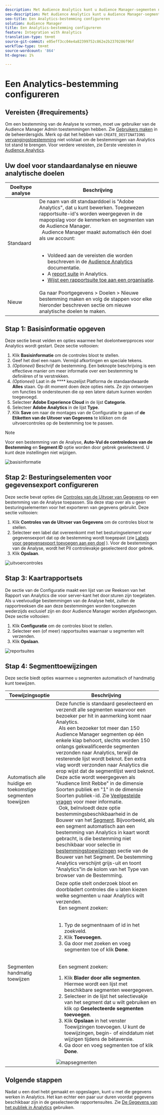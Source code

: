 ```yaml
---
description: Met Audience Analytics kunt u Audience Manager-segmenten naar Analytics verzenden. Om deze eigenschap te gebruiken, creeert u een bestemming Analytics en kaartsegmenten aan het in Audience Manager.
seo-description: Met Audience Analytics kunt u Audience Manager-segmenten naar Analytics verzenden. Om deze eigenschap te gebruiken, creeert u een bestemming Analytics en kaartsegmenten aan het in Audience Manager.
seo-title: Een Analytics-bestemming configureren
solution: Audience Manager
title: Een Analytics-bestemming configureren
feature: Integration with Analytics
translation-type: tm+mt
source-git-commit: e05eff3cc04e4a82399752c862e2b2370286f96f
workflow-type: tm+mt
source-wordcount: '864'
ht-degree: 1%

---
```



# Een Analytics-bestemming configureren

## Vereisten {#requirements}

Om een bestemming van de Analyse te vormen, moet uw gebruiker van de Audience Manager Admin toestemmingen hebben. Zie [Gebruikers maken](/help/using/features/administration/administration-overview.md#create-users) in de beheerdersgids. Merk op dat het hebben van `CREATE_DESTINATIONS` [vervangingstoestemming](/help/using/features/administration/administration-overview.md#wild-card-permissions) niet volstaat om de bestemmingen van Analytics tot stand te brengen.
Voor verdere vereisten, zie Eerste vereisten in [Audience Analytics](https://docs.adobe.com/content/help/en/analytics/integration/audience-analytics/mc-audiences-aam.html).

## Uw doel voor standaardanalyse en nieuwe analytische doelen

| Doeltype analyse | Beschrijving |
|---|---|
| Standaard | De naam van dit standaarddoel is &quot;Adobe Analytics&quot;, dat u kunt bewerken. Toegewezen rapportsuite-id&#39;s worden weergegeven in de mapopslag voor de kenmerken en segmenten van de Audience Manager. <br>  Audience Manager maakt automatisch één doel als uw account:  <br>  <ul><li>Voldeed aan de vereisten die worden beschreven in de [Audience Analytics](https://docs.adobe.com/content/help/en/analytics/integration/audience-analytics/mc-audiences-aam.html) documentatie.</li><li>A [report suite](https://docs.adobe.com/content/help/en/analytics/admin/manage-report-suites/report-suites-admin.html) in Analytics.</li><li>[Wijst een rapportsuite toe aan een organisatie](https://docs.adobe.com/content/help/en/core-services/interface/about-core-services/report-suite-mapping.html).</li></ul> |
| Nieuw | Ga naar Poortgegevens > Doelen > Nieuwe bestemming maken en volg de stappen voor elke hieronder beschreven sectie om nieuwe analytische doelen te maken. |

## Stap 1: Basisinformatie opgeven

Deze sectie bevat velden en opties waarmee het doelontwerpproces voor Analytics wordt gestart. Deze sectie voltooien:

1. Klik **Basisinformatie** om de controles bloot te stellen.
2. Geef het doel een naam. Vermijd afkortingen en speciale tekens.
3. *(Optioneel)* Beschrijf de bestemming. Een beknopte beschrijving is een effectieve manier om meer informatie over een bestemming te definiëren of te verstrekken.
4. *(Optioneel)* Laat in de  **** keuzelijst Platforma de standaardwaarde  **Alles** staan. Op dit moment doen deze opties niets. Ze zijn ontworpen om functies te ondersteunen die op een latere datum kunnen worden toegevoegd.
5. Selecteer **Adobe Experience Cloud** in de lijst **Categorie**.
6. Selecteer **Adobe Analytics** in de lijst **Type**.
7. Klik **Save** om naar de montages van de Configuratie te gaan of **de Etiketten van de Uitvoer van Gegevens** te klikken om de uitvoercontroles op de bestemming toe te passen.

>[!NOTE]
>
>Voor een bestemming van de Analyse, **Auto-Vul de controledoos van de Bestemming** en **Segment ID** optie worden door gebrek geselecteerd. U kunt deze instellingen niet wijzigen.

![basisinformatie](assets/basicinformation.png)

## Stap 2: Besturingselementen voor gegevensexport configureren

Deze sectie bevat opties die [Controles van de Uitvoer van Gegevens](/help/using/features/data-export-controls.md) op een bestemming van de Analyse toepassen. Sla deze stap over als u geen besturingselementen voor het exporteren van gegevens gebruikt. Deze sectie voltooien:

1. Klik **Controles van de Uitvoer van Gegevens** om de controles bloot te stellen.
1. Selecteer een label dat overeenkomt met het besturingselement voor gegevensexport dat op de bestemming wordt toegepast (zie [Labels voor gegevensexport toevoegen aan een doel](/help/using/features/destinations/add-data-export-labels.md) ). Voor de bestemmingen van de Analyse, wordt het PII controlevakje geselecteerd door gebrek.
1. Klik **Opslaan**.

![uitvoercontroles](assets/exportControls.png)

## Stap 3: Kaartrapportsets

De sectie van de Configuratie maakt een lijst van uw Reeksen van het Rapport van Analytics die voor server-kant het door:sturen zijn toegelaten. Als u veelvoudige bestemmingen van de Analyse hebt, zullen de rapportreeksen die aan deze bestemmingen worden toegewezen wederzijds exclusief zijn en door Audience Manager worden afgedwongen. Deze sectie voltooien:

1. Klik **Configuratie** om de controles bloot te stellen.
1. Selecteer een (of meer) rapportsuites waarnaar u segmenten wilt verzenden.
1. Klik **Opslaan**.

![reportsuites](assets/reportSuites.png)

## Stap 4: Segmenttoewijzingen

Deze sectie biedt opties waarmee u segmenten automatisch of handmatig kunt toewijzen.

| Toewijzingsoptie | Beschrijving |
|---|---|
| Automatisch alle huidige en toekomstige segmenten toewijzen | Deze functie is standaard geselecteerd en verzendt alle segmenten waarvoor een bezoeker per hit in aanmerking komt naar Analytics. <br>  Als een bezoeker tot meer dan 150 Audience Manager segmenten op één enkele klap behoort, slechts worden 150 onlangs gekwalificeerde segmenten verzonden naar Analytics, terwijl de resterende lijst wordt beknot. Een extra vlag wordt verzonden naar Analytics die erop wijst dat de segmentlijst werd beknot. Deze actie wordt weergegeven als &quot;Audience limit Rebbe&quot; in de dimensie Soorten publiek en &quot;1&quot; in de dimensie Soorten publiek-id. Zie [Veelgestelde vragen](https://docs.adobe.com/content/help/en/analytics/integration/audience-analytics/audience-analytics-workflow/mc-audiences-faqs.html) voor meer informatie. <br>  Ook, beïnvloedt deze optie bestemmingsbeschikbaarheid in de Bouwer van het  [Segment](/help/using/features/segments/segment-builder.md). Bijvoorbeeld, als een segment automatisch aan een bestemming van Analytics in kaart wordt gebracht, is die bestemming niet beschikbaar voor selectie in [bestemmingstoewijzingen](/help/using/features/segments/segment-builder.md#segment-builder-controls-destinations) sectie van de Bouwer van het Segment. De bestemming Analytics verschijnt grijs-uit en toont &quot;Analytics&quot;in de kolom van het Type van browser van de Bestemming. |
| Segmenten handmatig toewijzen | Deze optie stelt onderzoek bloot en doorbladert controles die u laten kiezen welke segmenten u naar Analytics wilt verzenden. <br>  Een segment zoeken:  <br>  <ol><li>Typ de segmentnaam of id in het zoekveld.</li><li>Klik <b>Toevoegen.</b></li><li>Ga door met zoeken en voeg segmenten toe of klik <b>Done</b>.</li></ol><br>  Een segment zoeken: <ol><li>Klik <b>Blader door alle segmenten</b>. Hiermee wordt een lijst met beschikbare segmenten weergegeven.</li><li>Selecteer in de lijst het selectievakje van het segment dat u wilt gebruiken en klik op <b>Geselecteerde segmenten toevoegen</b>.</li><li>Klik <b>Opslaan</b> in het venster Toewijzingen toevoegen. U kunt de toewijzingen, begin- of einddatum niet wijzigen tijdens de bètaversie.</li><li>Ga door en voeg segmenten toe of klik <b>Done</b>.</li></ol> ![mapsegmenten](assets/mapSegments.png) |

## Volgende stappen

Nadat u een doel hebt gemaakt en opgeslagen, kunt u met die gegevens werken in Analytics. Het kan echter een paar uur duren voordat gegevens beschikbaar zijn in de geselecteerde rapportensuites. Zie [De Gegevens van het publiek in Analytics](https://docs.adobe.com/content/help/en/analytics/integration/audience-analytics/audience-analytics-workflow/use-audience-data-analytics.html) gebruiken.

